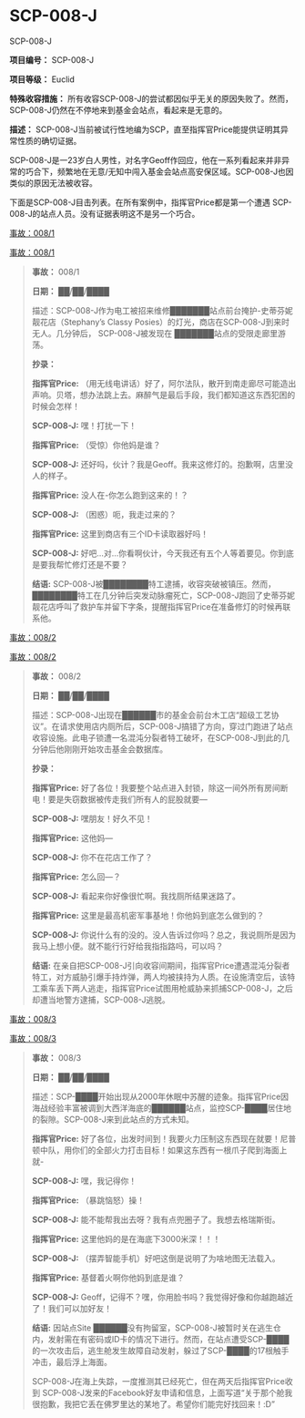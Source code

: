 # SCP-008-J
                        




SCP-008-J



**项目编号：** SCP-008-J

**项目等级：** Euclid

**特殊收容措施：** 所有收容SCP-008-J的尝试都因似乎无关的原因失败了。然而，SCP-008-J仍然在不停地来到基金会站点，看起来是无意的。

**描述：** SCP-008-J当前被试行性地编为SCP，直至指挥官Price能提供证明其异常性质的确切证据。

SCP-008-J是一23岁白人男性，对名字Geoff作回应，他在一系列看起来并非异常的巧合下，频繁地在无意/无知中闯入基金会站点高安保区域。SCP-008-J也因类似的原因无法被收容。

下面是SCP-008-J目击列表。在所有案例中，指挥官Price都是第一个遭遇 SCP-008-J的站点人员。没有证据表明这不是另一个巧合。


<a shape='rect' class='collapsible-block-link' href='javascript:;'>&#20107;&#25925;&#65306;008/1</a>

<a shape='rect' class='collapsible-block-link' href='javascript:;'>&#20107;&#25925;&#65306;008/1</a>


> **事故：**  008/1
> 
> **日期：** ██/██/████
> 
> 描述：SCP-008-J作为电工被招来维修███████站点前台掩护-史蒂芬妮靓花店（Stephany’s Classy Posies）的灯光，商店在SCP-008-J到来时无人。几分钟后， SCP-008-J被发现在 ███████站点的受限走廊里游荡。
> 
> **抄录：** 
> 
> **指挥官Price:**  （用无线电讲话）好了，阿尔法队，散开到南走廊尽可能造出声响。贝塔，想办法跳上去。麻醉气是最后手段，我们都知道这东西犯困的时候会怎样！
> 
> **SCP-008-J:**  嘿！打扰一下！
> 
> **指挥官Price:**  （受惊）你他妈是谁？
> 
> **SCP-008-J:**  还好吗，伙计？我是Geoff。我来这修灯的。抱歉啊，店里没人的样子。
> 
> **指挥官Price:**  没人在-你怎么跑到这来的！？
> 
> **SCP-008-J:**  （困惑）呃，我走过来的？
> 
> **指挥官Price:**  这里到商店有三个ID卡读取器好吗！
> 
> **SCP-008-J:**  好吧…对…你看啊伙计，今天我还有五个人等着要见。你到底是要我帮忙修灯还是不要？
> 
> **结语:**  SCP-008-J被████████特工逮捕，收容突破被镇压。然而，████████特工在几分钟后突发动脉瘤死亡，SCP-008-J跑回了史蒂芬妮靓花店呼叫了救护车并留下字条，提醒指挥官Price在准备修灯的时候再联系他。
> 





<a shape='rect' class='collapsible-block-link' href='javascript:;'>&#20107;&#25925;&#65306;008/2</a>

<a shape='rect' class='collapsible-block-link' href='javascript:;'>&#20107;&#25925;&#65306;008/2</a>


> **事故：**  008/2
> 
> **日期：** ██/██/████
> 
> 描述：SCP-008-J出现在██████市的基金会前台木工店“超级工艺协议”。在请求使用店内厕所后，SCP-008-J搞错了方向，穿过门跑进了站点收容设施。此电子锁遭一名混沌分裂者特工破坏，在SCP-008-J到此的几分钟后他刚刚开始攻击基金会数据库。
> 
> **抄录：** 
> 
> **指挥官Price:**  好了各位！我要整个站点进入封锁，除这一间外所有房间断电！要是失窃数据被传走我们所有人的屁股就要—
> 
> **SCP-008-J:**  嘿朋友！好久不见！
> 
> **指挥官Price:**  这他妈—
> 
> **SCP-008-J:**  你不在花店工作了？
> 
> **指挥官Price:**  怎么回—？
> 
> **SCP-008-J:**  看起来你好像很忙啊。我找厕所结果迷路了。
> 
> **指挥官Price:**  这里是最高机密军事基地！你他妈到底怎么做到的？
> 
> **SCP-008-J:**  你说什么有的没的。没人告诉过你吗？总之，我说厕所是因为我马上想小便。就不能行行好给我指指路吗，可以吗？
> 
> **结语:**  在亲自把SCP-008-J引向收容间期间，指挥官Price遭遇混沌分裂者特工，对方威胁引爆手持炸弹，两人均被挟持为人质。在设施清空后，该特工乘车丢下两人逃走，指挥官Price试图用枪威胁来抓捕SCP-008-J，之后却遭当地警方逮捕，SCP-008-J逃脱。
> 





<a shape='rect' class='collapsible-block-link' href='javascript:;'>&#20107;&#25925;&#65306;008/3</a>

<a shape='rect' class='collapsible-block-link' href='javascript:;'>&#20107;&#25925;&#65306;008/3</a>


> **事故：**  008/3
> 
> **日期：** ██/██/████
> 
> 描述：SCP-████开始出现从2000年休眠中苏醒的迹象。指挥官Price因海战经验丰富被调到大西洋海底的██████站点，监控SCP-████居住地的裂隙。SCP-008-J来到此站点的方式未知。
> 
> **指挥官Price:**  好了各位，出发时间到！我要火力压制这东西现在就要！尼普顿中队，用你们的全部火力打击目标！如果这东西有一根爪子爬到海面上就-
> 
> **SCP-008-J:**  嘿，我记得你！
> 
> **指挥官Price:**  （暴跳恼怒）操！
> 
> **SCP-008-J:**  能不能帮我出去呀？我有点兜圈子了。我想去格瑞斯街。
> 
> **指挥官Price:**  这里他妈的是在海底下3000米深！！！
> 
> **SCP-008-J:**  （摆弄智能手机）好吧这倒是说明了为啥地图无法载入。
> 
> **指挥官Price:**  基督着火啊你他妈到底是谁？
> 
> **SCP-008-J:**  Geoff，记得不？嘿，你用脸书吗？我觉得好像和你越跑越近了！我们可以加好友！
> 
> **结语:**  因站点Site ██████没有拘留室，SCP-008-J被暂时关在逃生仓内，发射需在有密码或ID卡的情况下进行。然而，在站点遭受SCP-████的一次攻击后，逃生舱发生故障自动发射，躲过了SCP-████的17根触手冲击，最后浮上海面。
> 
> SCP-008-J在海上失踪，一度推测其已经死亡，但在两天后指挥官Price收到 SCP-008-J发来的Facebook好友申请和信息，上面写道“关于那个舱我很抱歉，我把它丢在佛罗里达的某地了。希望你们能完好找回来！:D”
> 






                    